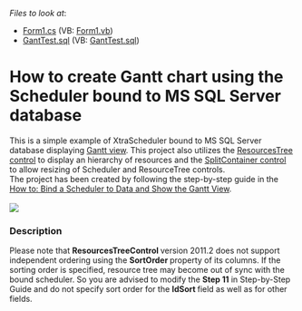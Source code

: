 <!-- default file list -->
*Files to look at*:

* [Form1.cs](./CS/GanttStepByStep/Form1.cs) (VB: [Form1.vb](./VB/GanttStepByStep/Form1.vb))
* [GantTest.sql](./CS/GanttStepByStep/GantTest.sql) (VB: [GantTest.sql](./VB/GanttStepByStep/GantTest.sql))
<!-- default file list end -->
# How to create Gantt chart using the Scheduler bound to MS SQL Server database


<p>This is a simple example of XtraScheduler bound to MS SQL Server database displaying <a href="http://documentation.devexpress.com/#WindowsForms/CustomDocument10698"><u>Gantt view</u></a>. This project also utilizes the <a href="http://documentation.devexpress.com/#WindowsForms/CustomDocument10685"><u>ResourcesTree control</u></a> to display an hierarchy of resources and the <a href="http://documentation.devexpress.com/#WindowsForms/clsDevExpressXtraEditorsSplitContainerControltopic"><u>SplitContainer control</u></a> to allow resizing of Scheduler and ResourceTree controls.<br> The project has been created by following the step-by-step guide in the <a href="http://documentation.devexpress.com/#WindowsForms/CustomDocument10699"><u>How to: Bind a Scheduler to Data and Show the Gantt View</u></a>.<br><br><img src="https://raw.githubusercontent.com/DevExpress-Examples/how-to-create-gantt-chart-using-the-scheduler-bound-to-ms-sql-server-database-e3574/11.2.5+/media/35cef863-5b49-11e7-80c0-00155d624807.png"></p>


<h3>Description</h3>

<p>Please note that <strong>ResourcesTreeControl </strong>version 2011.2 does not support independent ordering using the <strong>SortOrder </strong>property of its columns. If the sorting order is specified, resource tree may become out of sync with the bound scheduler. So you are advised to modify the <strong>Step 11</strong>  in Step-by-Step Guide and do not specify sort order for the <strong>IdSort </strong>field as well as for other fields.</p>

<br/>



